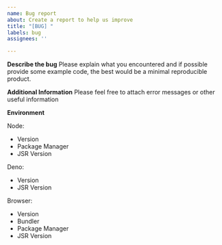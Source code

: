 ```yaml
---
name: Bug report
about: Create a report to help us improve
title: "[BUG] "
labels: bug
assignees: ''

---
```


**Describe the bug**
Please explain what you encountered and if possible provide some example code, the best would be a minimal reproducible product.

**Additional Information**
Please feel free to attach error messages or other useful information

**Environment**

Node:
- Version
- Package Manager
- JSR Version

Deno:
- Version
- JSR Version

Browser:
- Version
- Bundler
- Package Manager
- JSR Version
